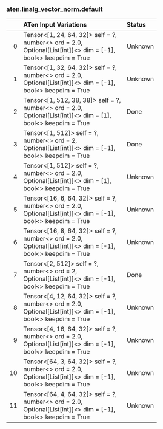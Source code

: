 ### aten.linalg_vector_norm.default
|    | ATen Input Variations                                                                                                  | Status   |
|---:|:-----------------------------------------------------------------------------------------------------------------------|:---------|
|  0 | Tensor<[1, 24, 64, 32]> self = ?,<br>number<> ord = 2.0,<br>Optional[List[int]]<> dim = [-1],<br>bool<> keepdim = True | Unknown  |
|  1 | Tensor<[1, 32, 64, 32]> self = ?,<br>number<> ord = 2.0,<br>Optional[List[int]]<> dim = [-1],<br>bool<> keepdim = True | Unknown  |
|  2 | Tensor<[1, 512, 38, 38]> self = ?,<br>number<> ord = 2.0,<br>Optional[List[int]]<> dim = [1],<br>bool<> keepdim = True | Done     |
|  3 | Tensor<[1, 512]> self = ?,<br>number<> ord = 2,<br>Optional[List[int]]<> dim = [-1],<br>bool<> keepdim = True          | Done     |
|  4 | Tensor<[1, 512]> self = ?,<br>number<> ord = 2.0,<br>Optional[List[int]]<> dim = [1],<br>bool<> keepdim = True         | Unknown  |
|  5 | Tensor<[16, 6, 64, 32]> self = ?,<br>number<> ord = 2.0,<br>Optional[List[int]]<> dim = [-1],<br>bool<> keepdim = True | Unknown  |
|  6 | Tensor<[16, 8, 64, 32]> self = ?,<br>number<> ord = 2.0,<br>Optional[List[int]]<> dim = [-1],<br>bool<> keepdim = True | Unknown  |
|  7 | Tensor<[2, 512]> self = ?,<br>number<> ord = 2,<br>Optional[List[int]]<> dim = [-1],<br>bool<> keepdim = True          | Done     |
|  8 | Tensor<[4, 12, 64, 32]> self = ?,<br>number<> ord = 2.0,<br>Optional[List[int]]<> dim = [-1],<br>bool<> keepdim = True | Unknown  |
|  9 | Tensor<[4, 16, 64, 32]> self = ?,<br>number<> ord = 2.0,<br>Optional[List[int]]<> dim = [-1],<br>bool<> keepdim = True | Unknown  |
| 10 | Tensor<[64, 3, 64, 32]> self = ?,<br>number<> ord = 2.0,<br>Optional[List[int]]<> dim = [-1],<br>bool<> keepdim = True | Unknown  |
| 11 | Tensor<[64, 4, 64, 32]> self = ?,<br>number<> ord = 2.0,<br>Optional[List[int]]<> dim = [-1],<br>bool<> keepdim = True | Unknown  |

